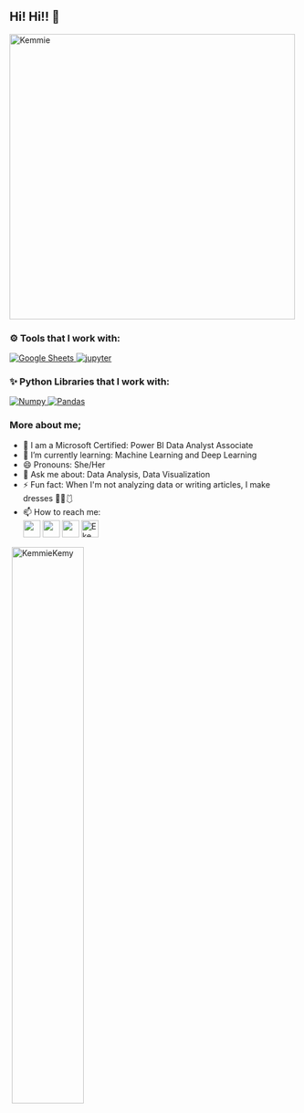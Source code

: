 ##  Hi! Hi!! 👋
<img src="https://github.com/theKemmie/theKemmie/blob/master/Kemmie's_Header.gif" alt="Kemmie" align="center" width="500">
<br>

### ⚙ Tools that I work with:

<a href="#" target="_blank"> <img src="https://img.shields.io/badge/-GoogleSheets-46a13f?style=for-the-badge&logo=GoogleSheets&logoColor=1c3c5f" alt="Google Sheets" /> </a>
<a href="#" target="_blank"> <img src="https://img.shields.io/badge/-jupyter-d37e02?style=for-the-badge&logo=jupyter&logoColor=white" alt="jupyter" /> </a>
<br>

### ✨ Python Libraries that I work with:

<a href="https://github.com/theKemmie/Basic-Python-Codes/tree/master/Programs" target="_blank"> <img src="https://img.shields.io/badge/-Numpy-informational?style=for-the-badge&logo=numpy&logoColor=white" alt="Numpy" /> </a>
<a href="https://github.com/theKemmie/Basic-Python-Codes/tree/master/Programs" target="_blank"> <img src="https://img.shields.io/badge/-Pandas-2c1957?style=for-the-badge&logo=pandas&logoColor=white" alt="Pandas" /> </a>

### More about me;
- 📖 I am a Microsoft Certified: Power BI Data Analyst Associate
- 🌱 I’m currently learning: Machine Learning and Deep Learning
- 😄 Pronouns: She/Her
- 💬 Ask me about: Data Analysis, Data Visualization 
- ⚡ Fun fact: When I'm not analyzing data or writing articles, I make dresses 👗👘🩱
- 📫 How to reach me:<br>
<a href="https://twitter.com/theKemmie"><img src="https://img.shields.io/badge/twitter-%231DA1F2.svg?&style=for-the-badge&logo=twitter&logoColor=white" height=30></a> 
<a href="https://www.linkedin.com/in/ekemini-okpongkpong"><img src="https://img.shields.io/badge/LinkedIn-blue.svg?&style=for-the-badge&logo=Linkedin&logoColor=white" height=30></a>
<a href="https://kemmie.medium.com/"><img src="https://img.shields.io/badge/medium-%2312100E.svg?&style=for-the-badge&logo=medium&logoColor=white" height=30></a> 
<a href="https://dev.to/kemmie"><img src="https://d2fltix0v2e0sb.cloudfront.net/dev-badge.svg" alt="Ekemini Okpongkpong's DEV Profile" height="30" width="30"></a>

<p>&nbsp;<img align="center" style="max-width: 50%" width="50%" src="https://github-readme-stats.vercel.app/api?username=KemmieKemy&show_icons=true" alt="KemmieKemy" /></p>
<!--
**KemmieKemy/KemmieKemy** is a ✨ _special_ ✨ repository because its `README.md` (this file) appears on your GitHub profile.

Here are some ideas to get you started:

- 🔭 I’m currently working on ...
- 🌱 I’m currently learning ...
- 👯 I’m looking to collaborate on ...
- 🤔 I’m looking for help with ...
- 💬 Ask me about ...
- 📫 How to reach me: ...
- 😄 Pronouns: ...
- ⚡ Fun fact: ...

<a href="https://github.com/harrygurjr7/Data_Visualisation-"_blank"> <img src="https://img.shields.io/badge/-Matplotlib-3286ae?style=for-the-badge&logo=matplotlib&logoColor=white" alt="Matplotlib" /> </a>
<a href="#" target="_blank"> <img src="https://img.shields.io/badge/-plotly-1c3c5f?style=for-the-badge&logo=plotly&logoColor=white" alt="Plotly" /> </a>
<a href="https://github.com/harrygurjr7/Data_Visualisation-" target="_blank"> <img src="https://img.shields.io/badge/-seaborn-324b81?style=for-the-badge&logo=seaborn&logoColor=white" alt="Seaborn" /> </a>
-->
